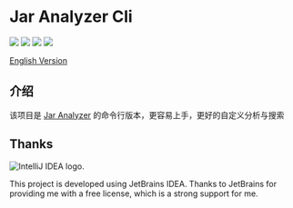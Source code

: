 # Jar Analyzer Cli
![](https://img.shields.io/badge/build-passing-brightgreen)
![](https://img.shields.io/badge/build-Java%208-orange)
![](https://img.shields.io/github/downloads/4ra1n/jar-analyzer-cli/total)
![](https://img.shields.io/github/v/release/4ra1n/jar-analyzer-cli)

[English Version](doc/README.md)

## 介绍

该项目是 [Jar Analyzer](https://github.com/4ra1n/jar-analyzer) 的命令行版本，更容易上手，更好的自定义分析与搜索

## Thanks

<img src="https://resources.jetbrains.com/storage/products/company/brand/logos/IntelliJ_IDEA.svg" alt="IntelliJ IDEA logo.">


This project is developed using JetBrains IDEA.
Thanks to JetBrains for providing me with a free license, which is a strong support for me.
